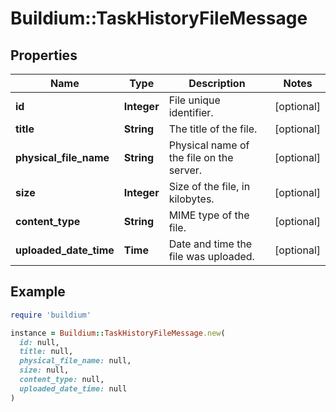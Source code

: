 # Buildium::TaskHistoryFileMessage

## Properties

| Name | Type | Description | Notes |
| ---- | ---- | ----------- | ----- |
| **id** | **Integer** | File unique identifier. | [optional] |
| **title** | **String** | The title of the file. | [optional] |
| **physical_file_name** | **String** | Physical name of the file on the server. | [optional] |
| **size** | **Integer** | Size of the file, in kilobytes. | [optional] |
| **content_type** | **String** | MIME type of the file. | [optional] |
| **uploaded_date_time** | **Time** | Date and time the file was uploaded. | [optional] |

## Example

```ruby
require 'buildium'

instance = Buildium::TaskHistoryFileMessage.new(
  id: null,
  title: null,
  physical_file_name: null,
  size: null,
  content_type: null,
  uploaded_date_time: null
)
```

